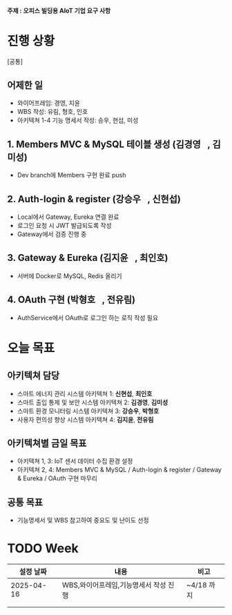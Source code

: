 #### 주제 : 오피스 빌딩용 AIoT 기업 요구 사항
# 진행 상황

[공통]
## 어제한 일
- 와이어프레임: 경영, 지윤
- WBS 작성: 유림, 형호, 인호
- 아키텍쳐 1-4 기능 명세서 작성: 승우, 현섭, 미성

## 1. Members MVC & MySQL 테이블 생성 (김경영⠀, 김미성)
  - Dev branch에 Members 구현 완료 push
  
## 2. Auth-login & register (강승우⠀, 신현섭)
  - Local에서 Gateway, Eureka 연결 완료
  - 로그인 요청 시 JWT 발급되도록 작성
  - Gateway에서 검증 진행 중
    
## 3. Gateway & Eureka (김지윤⠀, 최인호)
   - 서버에 Docker로 MySQL, Redis 올리기
     
## 4. OAuth 구현 (박형호⠀, 전유림)
   - AuthService에서 OAuth로 로그인 하는 로직 작성 필요

# 오늘 목표

## 아키텍쳐 담당
- 스마트 에너지 관리 시스템 아키텍쳐 1: **신현섭**, **최인호**
- 스마트 출입 통제 및 보안 시스템 아키텍쳐 2: **김경영**, **김미성**
- 스마트 환경 모니터링 시스템 아키텍쳐 3: **강승우**, **박형호**
- 사용자 편의성 향상 시스템 아키텍쳐 4: **김지윤**, **전유림**

## 아키텍쳐별 금일 목표
- 아키텍쳐 1, 3: IoT 센서 데이터 수집 환경 설정
- 아키텍쳐 2, 4: Members MVC & MySQL / Auth-login & register / Gateway & Eureka / OAuth 구현 마무리

## 공통 목표
- 기능명세서 및 WBS 참고하여 중요도 및 난이도 선정


# TODO Week

| 설정 날짜      | 내용                  | 비고        |
|------------|---------------------|-----------|
| 2025-04-16 | WBS,와이어프레임,기능명세서 작성 진행 | ~4/18 까지  |
|  |    |  |
|  |  |           |

[//]: # (|            |           |      |)

[//]: # (|            |           |      |)

[//]: # (|            |           |      |)

[//]: # (|            |           |      |)


[//]: # (---)

[//]: # ()
[//]: # (# 금일의 학습 사항)

